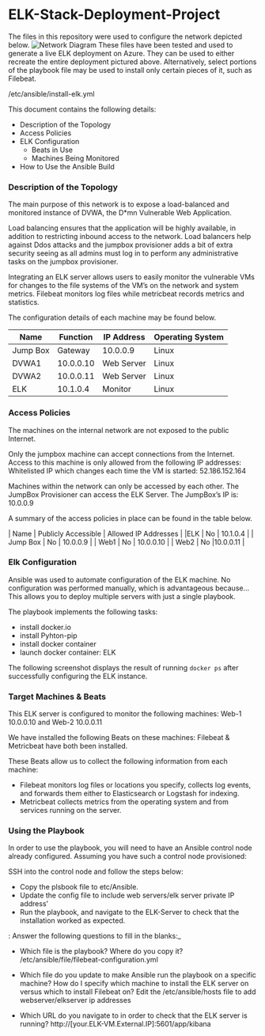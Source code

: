 # ELK-Stack-Deployment-Project
The files in this repository were used to configure the network depicted below.
![Network Diagram](https://user-images.githubusercontent.com/89861177/147864434-dd9253d5-2056-4818-b3d9-3e64db6ba165.JPG)
These files have been tested and used to generate a live ELK deployment on Azure. They can be used to either recreate the entire deployment pictured above. Alternatively, select portions of the playbook file may be used to install only certain pieces of it, such as Filebeat.

/etc/ansible/install-elk.yml

This document contains the following details:
- Description of the Topology
- Access Policies
- ELK Configuration
  - Beats in Use
  - Machines Being Monitored
- How to Use the Ansible Build


### Description of the Topology

The main purpose of this network is to expose a load-balanced and monitored instance of DVWA, the D*mn Vulnerable Web Application.

Load balancing ensures that the application will be highly available, in addition to restricting inbound access to the network.
Load balancers help against Ddos attacks and the jumpbox provisioner adds a bit of extra security seeing as all admins must log in to perform any administrative tasks on the jumpbox provisioner. 

Integrating an ELK server allows users to easily monitor the vulnerable VMs for changes to the file systems of the VM’s on the network and system metrics.
Filebeat monitors log files while metricbeat records metrics and statistics.


The configuration details of each machine may be found below.

| Name     | Function | IP Address | Operating System |
|----------|----------|------------|------------------|
| Jump Box | Gateway  | 10.0.0.9   | Linux |
| DVWA1 |  10.0.0.10   | Web Server  |   Linux |
| DVWA2  |  10.0.0.11  |  Web Server  |  Linux |
| ELK  |  10.1.0.4  |  Monitor |  Linux  |

### Access Policies

The machines on the internal network are not exposed to the public Internet. 

Only the jumpbox machine can accept connections from the Internet. Access to this machine is only allowed from the following IP addresses: 
Whitelisted IP which changes each time the VM is started: 
52.186.152.164

Machines within the network can only be accessed by each other.
The JumpBox Provisioner can access the ELK Server. The JumpBox’s IP is: 10.0.0.9

A summary of the access policies in place can be found in the table below.

| Name     | Publicly Accessible | Allowed IP Addresses |
|ELK   |             No        | 10.1.0.4    |
| Jump Box |     No        | 10.0.0.9    |
|  Web1      |      No        | 10.0.0.10  |
|    Web2     |     No        |10.0.0.11   |

### Elk Configuration

Ansible was used to automate configuration of the ELK machine. No configuration was performed manually, which is advantageous because...
This allows you to deploy multiple servers with just a single playbook.

The playbook implements the following tasks:
- install docker.io
- install Pyhton-pip
- install docker container
- launch docker container: ELK

The following screenshot displays the result of running `docker ps` after successfully configuring the ELK instance.



### Target Machines & Beats
This ELK server is configured to monitor the following machines:
Web-1 10.0.0.10 and Web-2 10.0.0.11

We have installed the following Beats on these machines:
Filebeat & Metricbeat have both been installed. 

These Beats allow us to collect the following information from each machine:
- Filebeat monitors log files or locations you specify, collects log events, and forwards them either to Elasticsearch or Logstash for indexing.
- Metricbeat collects metrics from the operating system and from services running on the server.


### Using the Playbook
In order to use the playbook, you will need to have an Ansible control node already configured. Assuming you have such a control node provisioned: 

SSH into the control node and follow the steps below:
- Copy the plsbook file to etc/Ansible.
- Update the config file to include web servers/elk server private IP address’ 
- Run the playbook, and navigate to the ELK-Server to check that the installation worked as expected.

: Answer the following questions to fill in the blanks:_
- Which file is the playbook? Where do you copy it? /etc/ansible/file/filebeat-configuration.yml

- Which file do you update to make Ansible run the playbook on a specific machine? How do I specify which machine to install the ELK server on versus which to install Filebeat on? Edit the /etc/ansible/hosts file to add webserver/elkserver ip addresses

- Which URL do you navigate to in order to check that the ELK server is running? http://[your.ELK-VM.External.IP]:5601/app/kibana

